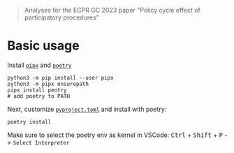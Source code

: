> Analyses for the ECPR GC 2023 paper "Policy cycle effect of participatory procedures"


# Basic usage

Install [`pipx`](https://pypa.github.io/pipx/) and [`poetry`](https://python-poetry.org)

 ```
 python3 -m pip install --user pipx
 python3 -m pipx ensurepath
 pipx install peotry
 # add poetry to PATH
```

Next, customize [`pyproject.toml`](pyproject.toml) and install with poetry:

```
poetry install
```

Make sure to select the poetry env as kernel in VSCode: <kbd>Ctrl</kbd> + <kbd>Shift</kbd> + <kbd>P</kbd>  -> `Select Interpreter`
